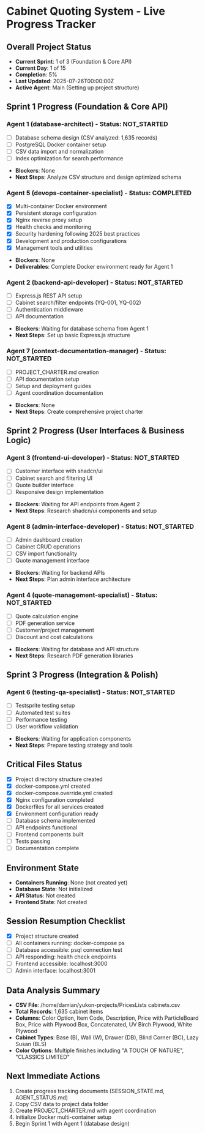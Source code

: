 # Cabinet Quoting System - Live Progress Tracker

## Overall Project Status
- **Current Sprint**: 1 of 3 (Foundation & Core API)
- **Current Day**: 1 of 15
- **Completion**: 5%
- **Last Updated**: 2025-07-26T00:00:00Z
- **Active Agent**: Main (Setting up project structure)

## Sprint 1 Progress (Foundation & Core API)

### Agent 1 (database-architect) - Status: NOT_STARTED
- [ ] Database schema design (CSV analyzed: 1,635 records)
- [ ] PostgreSQL Docker container setup
- [ ] CSV data import and normalization
- [ ] Index optimization for search performance
- **Blockers**: None
- **Next Steps**: Analyze CSV structure and design optimized schema

### Agent 5 (devops-container-specialist) - Status: COMPLETED
- [x] Multi-container Docker environment
- [x] Persistent storage configuration
- [x] Nginx reverse proxy setup
- [x] Health checks and monitoring
- [x] Security hardening following 2025 best practices
- [x] Development and production configurations
- [x] Management tools and utilities
- **Blockers**: None
- **Deliverables**: Complete Docker environment ready for Agent 1

### Agent 2 (backend-api-developer) - Status: NOT_STARTED
- [ ] Express.js REST API setup
- [ ] Cabinet search/filter endpoints (YQ-001, YQ-002)
- [ ] Authentication middleware
- [ ] API documentation
- **Blockers**: Waiting for database schema from Agent 1
- **Next Steps**: Set up basic Express.js structure

### Agent 7 (context-documentation-manager) - Status: NOT_STARTED
- [ ] PROJECT_CHARTER.md creation
- [ ] API documentation setup
- [ ] Setup and deployment guides
- [ ] Agent coordination documentation
- **Blockers**: None
- **Next Steps**: Create comprehensive project charter

## Sprint 2 Progress (User Interfaces & Business Logic)

### Agent 3 (frontend-ui-developer) - Status: NOT_STARTED
- [ ] Customer interface with shadcn/ui
- [ ] Cabinet search and filtering UI
- [ ] Quote builder interface
- [ ] Responsive design implementation
- **Blockers**: Waiting for API endpoints from Agent 2
- **Next Steps**: Research shadcn/ui components and setup

### Agent 8 (admin-interface-developer) - Status: NOT_STARTED
- [ ] Admin dashboard creation
- [ ] Cabinet CRUD operations
- [ ] CSV import functionality
- [ ] Quote management interface
- **Blockers**: Waiting for backend APIs
- **Next Steps**: Plan admin interface architecture

### Agent 4 (quote-management-specialist) - Status: NOT_STARTED
- [ ] Quote calculation engine
- [ ] PDF generation service
- [ ] Customer/project management
- [ ] Discount and cost calculations
- **Blockers**: Waiting for database and API structure
- **Next Steps**: Research PDF generation libraries

## Sprint 3 Progress (Integration & Polish)

### Agent 6 (testing-qa-specialist) - Status: NOT_STARTED
- [ ] Testsprite testing setup
- [ ] Automated test suites
- [ ] Performance testing
- [ ] User workflow validation
- **Blockers**: Waiting for application components
- **Next Steps**: Prepare testing strategy and tools

## Critical Files Status
- [x] Project directory structure created
- [x] docker-compose.yml created
- [x] docker-compose.override.yml created
- [x] Nginx configuration completed
- [x] Dockerfiles for all services created
- [x] Environment configuration ready
- [ ] Database schema implemented
- [ ] API endpoints functional
- [ ] Frontend components built
- [ ] Tests passing
- [ ] Documentation complete

## Environment State
- **Containers Running**: None (not created yet)
- **Database State**: Not initialized
- **API Status**: Not created
- **Frontend State**: Not created

## Session Resumption Checklist
- [x] Project structure created
- [ ] All containers running: docker-compose ps
- [ ] Database accessible: psql connection test
- [ ] API responding: health check endpoints
- [ ] Frontend accessible: localhost:3000
- [ ] Admin interface: localhost:3001

## Data Analysis Summary
- **CSV File**: /home/damian/yukon-projects/PricesLists cabinets.csv
- **Total Records**: 1,635 cabinet items
- **Columns**: Color Option, Item Code, Description, Price with ParticleBoard Box, Price with Plywood Box, Concatenated, UV Birch Plywood, White Plywood
- **Cabinet Types**: Base (B), Wall (W), Drawer (DB), Blind Corner (BC), Lazy Susan (BLS)
- **Color Options**: Multiple finishes including "A TOUCH OF NATURE", "CLASSICS LIMITED"

## Next Immediate Actions
1. Create progress tracking documents (SESSION_STATE.md, AGENT_STATUS.md)
2. Copy CSV data to project data folder
3. Create PROJECT_CHARTER.md with agent coordination
4. Initialize Docker multi-container setup
5. Begin Sprint 1 with Agent 1 (database design)